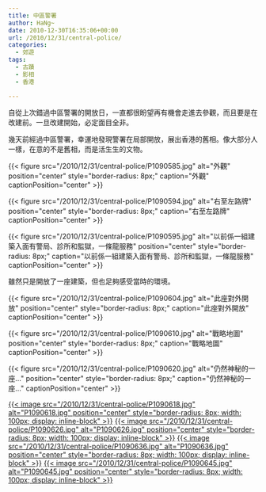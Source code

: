 ```yaml
---
title: 中區警署
author: HaNg~
date: 2010-12-30T16:35:06+00:00
url: /2010/12/31/central-police/
categories:
  - 郊遊
tags:
  - 古蹟
  - 影相
  - 香港

---
```

自從上次錯過中區警署的開放日，一直都很盼望再有機會走進去參觀，而且要是在改建前。一旦改建開始，必定面目全非。

幾天前經過中區警署，幸運地發現警署在局部開放，展出香港的舊相。像大部分人一樣，在意的不是舊相，而是活生生的文物。

{{< figure src="/2010/12/31/central-police/P1090585.jpg" alt="外觀" position="center" style="border-radius: 8px;" caption="外觀" captionPosition="center" >}}

<!--more-->

{{< figure src="/2010/12/31/central-police/P1090594.jpg" alt="右至左路牌" position="center" style="border-radius: 8px;" caption="右至左路牌" captionPosition="center" >}}

{{< figure src="/2010/12/31/central-police/P1090595.jpg" alt="以前係一組建築入面有警局、診所和監獄，一條龍服務" position="center" style="border-radius: 8px;" caption="以前係一組建築入面有警局、診所和監獄，一條龍服務" captionPosition="center" >}}


雖然只是開放了一座建築，但也足夠感受當時的環境。

{{< figure src="/2010/12/31/central-police/P1090604.jpg" alt="此座對外開放" position="center" style="border-radius: 8px;" caption="此座對外開放" captionPosition="center" >}}

{{< figure src="/2010/12/31/central-police/P1090610.jpg" alt="戰略地圖" position="center" style="border-radius: 8px;" caption="戰略地圖" captionPosition="center" >}}

{{< figure src="/2010/12/31/central-police/P1090620.jpg" alt="仍然神秘的一座…" position="center" style="border-radius: 8px;" caption="仍然神秘的一座…" captionPosition="center" >}}

[{{< image src="/2010/12/31/central-police/P1090618.jpg" alt="P1090618.jpg" position="center" style="border-radius: 8px; width: 100px; display: inline-block" >}}][1]
[{{< image src="/2010/12/31/central-police/P1090626.jpg" alt="P1090626.jpg" position="center" style="border-radius: 8px; width: 100px; display: inline-block" >}}][2]
[{{< image src="/2010/12/31/central-police/P1090636.jpg" alt="P1090636.jpg" position="center" style="border-radius: 8px; width: 100px; display: inline-block" >}}][3]
[{{< image src="/2010/12/31/central-police/P1090645.jpg" alt="P1090645.jpg" position="center" style="border-radius: 8px; width: 100px; display: inline-block" >}}][4]

 [1]: P1090618.jpg
 [2]: P1090626.jpg
 [3]: P1090636.jpg
 [4]: P1090645.jpg